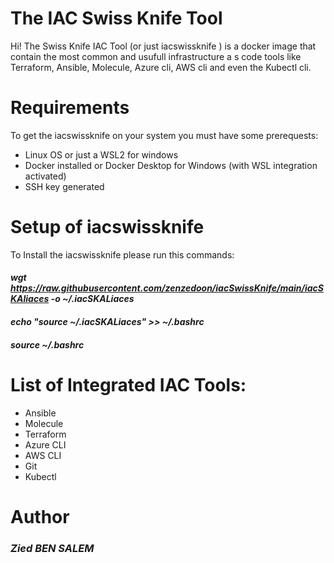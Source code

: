 # The IAC Swiss Knife Tool

Hi! The Swiss Knife IAC Tool (or just iacswissknife ) is a docker image that contain the most common and usufull infrastructure a s code tools like Terraform, Ansible, Molecule, Azure cli, AWS cli and even the Kubectl cli.

# Requirements

To get the iacswissknife on your system you must have some prerequests:

 - Linux OS or just a WSL2 for windows
 - Docker installed or Docker Desktop for Windows (with WSL integration activated)
 - SSH key generated 

# Setup of iacswissknife

To Install the iacswissknife please run this commands:
#### *wgt https://raw.githubusercontent.com/zenzedoon/iacSwissKnife/main/iacSKAliaces -o ~/.iacSKALiaces*
#### *echo "source ~/.iacSKALiaces" >> ~/.bashrc* 
#### *source ~/.bashrc*
# List of Integrated IAC Tools:
- Ansible
- Molecule
- Terraform
- Azure CLI
- AWS CLI
- Git
- Kubectl 

# Author
### *Zied BEN SALEM* 
